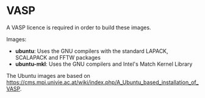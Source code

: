 # VASP
A VASP licence is required in order to build these images.

Images:
* **ubuntu**: Uses the GNU compilers with the standard LAPACK, SCALAPACK and FFTW packages
* **ubuntu-mkl**: Uses the GNU compilers and Intel's Match Kernel Library

The Ubuntu images are based on https://cms.mpi.univie.ac.at/wiki/index.php/A_Ubuntu_based_installation_of_VASP.
